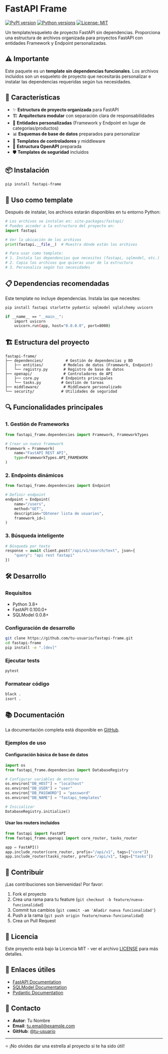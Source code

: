 # FastAPI Frame

[![PyPI version](https://badge.fury.io/py/fastapi-frame.svg)](https://badge.fury.io/py/fastapi-frame)
[![Python versions](https://img.shields.io/pypi/pyversions/fastapi-frame.svg)](https://pypi.org/project/fastapi-frame/)
[![License: MIT](https://img.shields.io/badge/License-MIT-yellow.svg)](https://opensource.org/licenses/MIT)

Un template/esqueleto de proyecto FastAPI sin dependencias. Proporciona una estructura de archivos organizada para proyectos FastAPI con entidades Framework y Endpoint personalizadas.

## ⚠️ Importante

Este paquete es un **template sin dependencias funcionales**. Los archivos incluidos son un esqueleto de proyecto que necesitarás personalizar e instalar las dependencias requeridas según tus necesidades.

## 🚀 Características

- ✨ **Estructura de proyecto organizada** para FastAPI
- 🏗️ **Arquitectura modular** con separación clara de responsabilidades
- 📁 **Entidades personalizadas** (Framework y Endpoint en lugar de categorías/productos)
- 📊 **Esquemas de base de datos** preparados para personalizar
- 🔄 **Templates de controladores** y middleware
- 📝 **Estructura OpenAPI** preparada
- 🛡️ **Templates de seguridad** incluidos

## 📦 Instalación

```bash
pip install fastapi-frame
```

## 🎯 Uso como template

Después de instalar, los archivos estarán disponibles en tu entorno Python:

```python
# Los archivos se instalan en: site-packages/fastapi/
# Puedes acceder a la estructura del proyecto en:
import fastapi

# Ver la ubicación de los archivos
print(fastapi.__file__)  # Muestra dónde están los archivos

# Para usar como template:
# 1. Instala las dependencias que necesites (fastapi, sqlmodel, etc.)
# 2. Copia los archivos que quieras usar de la estructura
# 3. Personaliza según tus necesidades
```

## 📋 Dependencias recomendadas

Este template no incluye dependencias. Instala las que necesites:

```bash
pip install fastapi starlette pydantic sqlmodel sqlalchemy uvicorn

if __name__ == "__main__":
    import uvicorn
    uvicorn.run(app, host="0.0.0.0", port=8000)
```

## 🏗️ Estructura del proyecto

```
fastapi-frame/
├── dependencies/          # Gestión de dependencias y BD
│   ├── entities/         # Modelos de datos (Framework, Endpoint)
│   └── registry.py       # Registro de base de datos
├── openapi/              # Controladores de API
│   ├── core.py          # Endpoints principales
│   └── tasks.py         # Gestión de tareas
├── middleware/           # Middleware personalizado
└── security/            # Utilidades de seguridad
```

## 🔍 Funcionalidades principales

### 1. Gestión de Frameworks
```python
from fastapi_frame.dependencies import Framework, FrameworkTypes

# Crear un nuevo framework
framework = Framework(
    name="FastAPI REST API",
    type=FrameworkTypes.API_FRAMEWORK
)
```

### 2. Endpoints dinámicos
```python
from fastapi_frame.dependencies import Endpoint

# Definir endpoint
endpoint = Endpoint(
    name="/users",
    method="GET",
    description="Obtener lista de usuarios",
    framework_id=1
)
```

### 3. Búsqueda inteligente
```python
# Búsqueda por texto
response = await client.post("/api/v1/search/text", json={
    "query": "api rest fastapi"
})
```

## 🛠️ Desarrollo

### Requisitos
- Python 3.8+
- FastAPI 0.100.0+
- SQLModel 0.0.8+

### Configuración de desarrollo
```bash
git clone https://github.com/tu-usuario/fastapi-frame.git
cd fastapi-frame
pip install -e ".[dev]"
```

### Ejecutar tests
```bash
pytest
```

### Formatear código
```bash
black .
isort .
```

## 📚 Documentación

La documentación completa está disponible en [GitHub](https://github.com/tu-usuario/fastapi-frame#readme).

### Ejemplos de uso

#### Configuración básica de base de datos
```python
import os
from fastapi_frame.dependencies import DatabaseRegistry

# Configurar variables de entorno
os.environ["DB_HOST"] = "localhost"
os.environ["DB_USER"] = "user"
os.environ["DB_PASSWORD"] = "password"
os.environ["DB_NAME"] = "fastapi_templates"

# Inicializar
DatabaseRegistry.initialize()
```

#### Usar los routers incluidos
```python
from fastapi import FastAPI
from fastapi_frame.openapi import core_router, tasks_router

app = FastAPI()
app.include_router(core_router, prefix="/api/v1", tags=["core"])
app.include_router(tasks_router, prefix="/api/v1", tags=["tasks"])
```

## 🤝 Contribuir

¡Las contribuciones son bienvenidas! Por favor:

1. Fork el proyecto
2. Crea una rama para tu feature (`git checkout -b feature/nueva-funcionalidad`)
3. Commit tus cambios (`git commit -am 'Añadir nueva funcionalidad'`)
4. Push a la rama (`git push origin feature/nueva-funcionalidad`)
5. Crea un Pull Request

## 📄 Licencia

Este proyecto está bajo la Licencia MIT - ver el archivo [LICENSE](LICENSE) para más detalles.

## 🔗 Enlaces útiles

- [FastAPI Documentation](https://fastapi.tiangolo.com/)
- [SQLModel Documentation](https://sqlmodel.tiangolo.com/)
- [Pydantic Documentation](https://docs.pydantic.dev/)

## 📧 Contacto

- **Autor**: Tu Nombre
- **Email**: tu.email@example.com
- **GitHub**: [@tu-usuario](https://github.com/tu-usuario)

---

⭐ ¡No olvides dar una estrella al proyecto si te ha sido útil!
